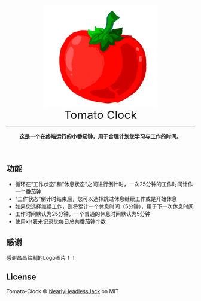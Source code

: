 
<div align="center"><img src="assets/Logo.png" alt="Tomato-Clock" width="60%"/><br><div style="font-size:30px">Tomato Clock</div></div>
<hr>
<div align="center">

**这是一个在终端运行的小番茄钟，用于合理计划您学习与工作的时间。**
</div><br>

## 功能
- 循环在“工作状态”和“休息状态”之间进行倒计时，一次25分钟的工作时间计作一个番茄钟
- “工作状态”倒计时结束后，您可以选择跳过休息继续工作或是开始休息
- 如果您选择继续工作，则将累计一个休息时间（5分钟），用于下一次休息时间
- 工作时间默认为25分钟，一个普通的休息时间默认为5分钟
- 使用xls表来记录您每日总共番茄钟个数
## 感谢
感谢昌昌绘制的Logo图片！！



## License
Tomato-Clock © [NearlyHeadlessJack](github.com/nearlyheadlessjack) on MIT





